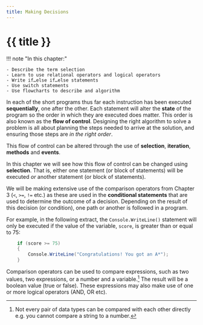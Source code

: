 ```yaml
---
title: Making Decisions
---
```


# {{ title }}

!!! note "In this chapter:"

    - Describe the term selection​
    - Learn to use relational operators and logical operators​
    - Write if…else if…else statements​
    - Use switch statements
    - Use flowcharts to describe and algorithm

In each of the short programs thus far each instruction has been executed __sequentially__, one after the other.  Each statement will alter the __state__ of the program so the order in which they are executed does matter.  This order is also known as the __flow of control__.  Designing the right algorithm to solve a problem is all about planning the steps needed to arrive at the solution, and ensuring those steps are _in the right order_.

This flow of control can be altered through the use of __selection__, __iteration__, __methods__ and __events__.  

In this chapter we will see how this flow of control can be changed using **selection**.  That is, either one statement (or block of statements) will be executed *or* another statement (or block of statements).

We will be making extensive use of the comparison operators from Chapter 3 (`<`, `>=`, `!=` etc.) as these are used in the __conditional statements__ that are used to determine the outcome of a decision.  Depending on the result of this decision (or condition), one path or another is followed in a program.  

For example, in the following extract, the `Console.WriteLine()` statement will only be executed if the value of the variable, `score`, is greater than or equal to $75$:

```cs
    if (score >= 75)
    {
        Console.WriteLine("Congratulations! You got an A*");
    }
```

Comparison operators can be used to compare expressions, such as two values, two expressions, or a number and a variable.[^expr]  The result will be a boolean value (true or false).  These expressions may also make use of one or more logical operators (AND, OR etc).

[^expr]: Not every pair of data types can be compared with each other directly e.g. you cannot compare a string to a number.
